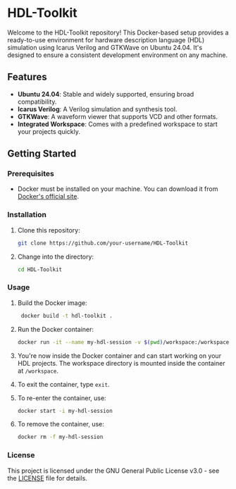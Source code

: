 # HDL-Toolkit

Welcome to the HDL-Toolkit repository! This Docker-based setup provides a ready-to-use environment for hardware description language (HDL) simulation using Icarus Verilog and GTKWave on Ubuntu 24.04. It's designed to ensure a consistent development environment on any machine.

## Features

- **Ubuntu 24.04**: Stable and widely supported, ensuring broad compatibility.
- **Icarus Verilog**: A Verilog simulation and synthesis tool.
- **GTKWave**: A waveform viewer that supports VCD and other formats.
- **Integrated Workspace**: Comes with a predefined workspace to start your projects quickly.

## Getting Started

### Prerequisites

- Docker must be installed on your machine. You can download it from [Docker's official site](https://www.docker.com/products/docker-desktop).

### Installation

1. Clone this repository:
   ```bash
   git clone https://github.com/your-username/HDL-Toolkit
   ```

2. Change into the directory:
   ```bash
   cd HDL-Toolkit
   ```

### Usage

1. Build the Docker image:
   ```bash
    docker build -t hdl-toolkit .
    ```

2. Run the Docker container:
    ```bash
    docker run -it --name my-hdl-session -v $(pwd)/workspace:/workspace hdl-toolkit
    ```
3.	You're now inside the Docker container and can start working on your HDL projects. The workspace directory is mounted inside the container at `/workspace`.

4. To exit the container, type `exit`.

5. To re-enter the container, use:
    ```bash
    docker start -i my-hdl-session
    ```

6. To remove the container, use:
    ```bash
    docker rm -f my-hdl-session
    ```

### License

This project is licensed under the GNU General Public License v3.0 - see the [LICENSE](LICENSE) file for details.